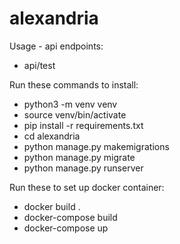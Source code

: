 # alexandria

Usage - api endpoints:
  - api/test

Run these commands to install:
  - python3 -m venv venv
  - source venv/bin/activate
  - pip install -r requirements.txt
  - cd alexandria
  - python manage.py makemigrations
  - python manage.py migrate
  - python manage.py runserver

Run these to set up docker container:
  - docker build .
  - docker-compose build
  - docker-compose up
